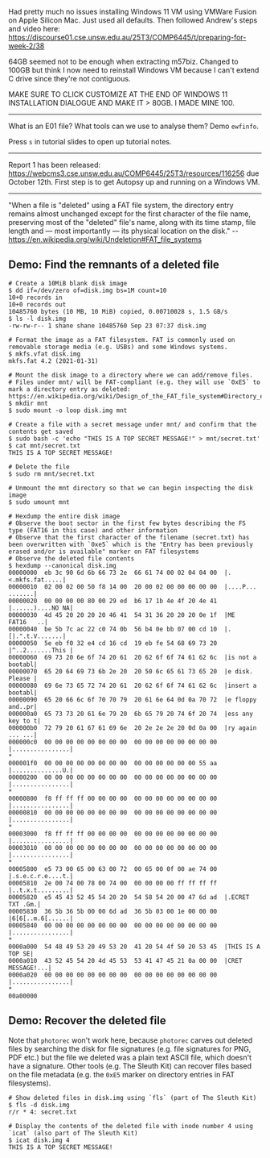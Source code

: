 Had pretty much no issues installing Windows 11 VM using VMWare Fusion on Apple Silicon Mac. Just used all defaults. Then followed Andrew's steps and video here: https://discourse01.cse.unsw.edu.au/25T3/COMP6445/t/preparing-for-week-2/38

64GB seemed not to be enough when extracting m57biz. Changed to 100GB but think I now need to reinstall Windows VM because I can't extend C drive since they're not contiguous.

MAKE SURE TO CLICK CUSTOMIZE AT THE END OF WINDOWS 11 INSTALLATION DIALOGUE AND MAKE IT > 80GB. I MADE MINE 100.

---

What is an E01 file? What tools can we use to analyse them? Demo `ewfinfo`.

Press `s` in tutorial slides to open up tutorial notes.

---

Report 1 has been released: https://webcms3.cse.unsw.edu.au/COMP6445/25T3/resources/116256 due October 12th. First step is to get Autopsy up and running on a Windows VM.

---

"When a file is "deleted" using a FAT file system, the directory entry remains almost unchanged except for the first character of the file name, preserving most of the "deleted" file's name, along with its time stamp, file length and — most importantly — its physical location on the disk." -- https://en.wikipedia.org/wiki/Undeletion#FAT_file_systems

## Demo: Find the remnants of a deleted file

```
# Create a 10MiB blank disk image
$ dd if=/dev/zero of=disk.img bs=1M count=10
10+0 records in
10+0 records out
10485760 bytes (10 MB, 10 MiB) copied, 0.00710028 s, 1.5 GB/s
$ ls -l disk.img 
-rw-rw-r-- 1 shane shane 10485760 Sep 23 07:37 disk.img

# Format the image as a FAT filesystem. FAT is commonly used on removable storage media (e.g. USBs) and some Windows systems.
$ mkfs.vfat disk.img
mkfs.fat 4.2 (2021-01-31)

# Mount the disk image to a directory where we can add/remove files.
# Files under mnt/ will be FAT-compliant (e.g. they will use `0xE5` to mark a directory entry as deleted: https://en.wikipedia.org/wiki/Design_of_the_FAT_file_system#Directory_entry)
$ mkdir mnt
$ sudo mount -o loop disk.img mnt

# Create a file with a secret message under mnt/ and confirm that the contents get saved
$ sudo bash -c 'echo "THIS IS A TOP SECRET MESSAGE!" > mnt/secret.txt'
$ cat mnt/secret.txt
THIS IS A TOP SECRET MESSAGE!

# Delete the file
$ sudo rm mnt/secret.txt

# Unmount the mnt directory so that we can begin inspecting the disk image
$ sudo umount mnt

# Hexdump the entire disk image
# Observe the boot sector in the first few bytes describing the FS type (FAT16 in this case) and other information
# Observe that the first character of the filename (secret.txt) has been overwritten with `0xe5` which is the "Entry has been previously erased and/or is available" marker on FAT filesystems
# Observe the deleted file contents
$ hexdump --canonical disk.img
00000000  eb 3c 90 6d 6b 66 73 2e  66 61 74 00 02 04 04 00  |.<.mkfs.fat.....|
00000010  02 00 02 00 50 f8 14 00  20 00 02 00 00 00 00 00  |....P... .......|
00000020  00 00 00 00 80 00 29 ed  b6 17 1b 4e 4f 20 4e 41  |......)....NO NA|
00000030  4d 45 20 20 20 20 46 41  54 31 36 20 20 20 0e 1f  |ME    FAT16   ..|
00000040  be 5b 7c ac 22 c0 74 0b  56 b4 0e bb 07 00 cd 10  |.[|.".t.V.......|
00000050  5e eb f0 32 e4 cd 16 cd  19 eb fe 54 68 69 73 20  |^..2.......This |
00000060  69 73 20 6e 6f 74 20 61  20 62 6f 6f 74 61 62 6c  |is not a bootabl|
00000070  65 20 64 69 73 6b 2e 20  20 50 6c 65 61 73 65 20  |e disk.  Please |
00000080  69 6e 73 65 72 74 20 61  20 62 6f 6f 74 61 62 6c  |insert a bootabl|
00000090  65 20 66 6c 6f 70 70 79  20 61 6e 64 0d 0a 70 72  |e floppy and..pr|
000000a0  65 73 73 20 61 6e 79 20  6b 65 79 20 74 6f 20 74  |ess any key to t|
000000b0  72 79 20 61 67 61 69 6e  20 2e 2e 2e 20 0d 0a 00  |ry again ... ...|
000000c0  00 00 00 00 00 00 00 00  00 00 00 00 00 00 00 00  |................|
*
000001f0  00 00 00 00 00 00 00 00  00 00 00 00 00 00 55 aa  |..............U.|
00000200  00 00 00 00 00 00 00 00  00 00 00 00 00 00 00 00  |................|
*
00000800  f8 ff ff ff 00 00 00 00  00 00 00 00 00 00 00 00  |................|
00000810  00 00 00 00 00 00 00 00  00 00 00 00 00 00 00 00  |................|
*
00003000  f8 ff ff ff 00 00 00 00  00 00 00 00 00 00 00 00  |................|
00003010  00 00 00 00 00 00 00 00  00 00 00 00 00 00 00 00  |................|
*
00005800  e5 73 00 65 00 63 00 72  00 65 00 0f 00 ae 74 00  |.s.e.c.r.e....t.|
00005810  2e 00 74 00 78 00 74 00  00 00 00 00 ff ff ff ff  |..t.x.t.........|
00005820  e5 45 43 52 45 54 20 20  54 58 54 20 00 47 6d ad  |.ECRET  TXT .Gm.|
00005830  36 5b 36 5b 00 00 6d ad  36 5b 03 00 1e 00 00 00  |6[6[..m.6[......|
00005840  00 00 00 00 00 00 00 00  00 00 00 00 00 00 00 00  |................|
*
0000a000  54 48 49 53 20 49 53 20  41 20 54 4f 50 20 53 45  |THIS IS A TOP SE|
0000a010  43 52 45 54 20 4d 45 53  53 41 47 45 21 0a 00 00  |CRET MESSAGE!...|
0000a020  00 00 00 00 00 00 00 00  00 00 00 00 00 00 00 00  |................|
*
00a00000
```

## Demo: Recover the deleted file

Note that `photorec` won't work here, because `photorec` carves out deleted files by searching the disk for file signatures (e.g. file signatures for PNG, PDF etc.) but the file we deleted was a plain text ASCII file, which doesn't have a signature. Other tools (e.g. The Sleuth Kit) can recover files based on the file metadata (e.g. the `0xE5` marker on directory entries in FAT filesystems).

```
# Show deleted files in disk.img using `fls` (part of The Sleuth Kit)
$ fls -d disk.img
r/r * 4: secret.txt

# Display the contents of the deleted file with inode number 4 using `icat` (also part of The Sleuth Kit)
$ icat disk.img 4
THIS IS A TOP SECRET MESSAGE!
```